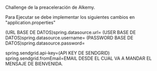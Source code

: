 Challenge de la preaceleración de Alkemy.

Para Ejecutar se debe implementar los siguientes cambios en "application.properties"

(URL BASE DE DATOS)spring.datasource.url=
(USER BASE DE DATOS)spring.datasource.username=
(PASSWORD BASE DE DATOS)spring.datasource.password=

spring.sendgrid.api-key=(API KEY DE SENDGRID)
spring.sendgrid.fromEmail=EMAIL DESDE EL CUAL VA A MANDAR EL MENSAJE DE BIENVENIDA.

